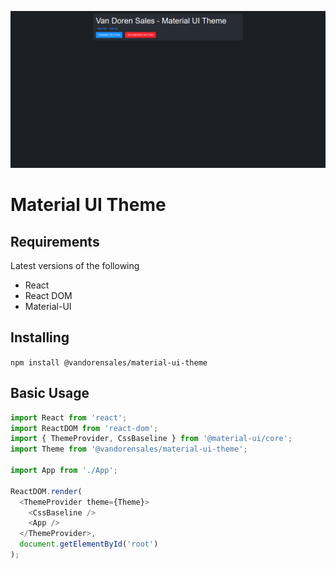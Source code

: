 ![Screenshot of common components](/public/screenshot.png?raw=true 'Preview')

# Material UI Theme

## Requirements

Latest versions of the following

- React
- React DOM
- Material-UI

## Installing

`npm install @vandorensales/material-ui-theme`

## Basic Usage

```js
import React from 'react';
import ReactDOM from 'react-dom';
import { ThemeProvider, CssBaseline } from '@material-ui/core';
import Theme from '@vandorensales/material-ui-theme';

import App from './App';

ReactDOM.render(
  <ThemeProvider theme={Theme}>
    <CssBaseline />
    <App />
  </ThemeProvider>,
  document.getElementById('root')
);
```
